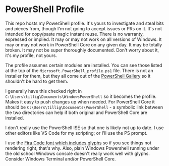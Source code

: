 # PowerShell Profile

This repo hosts my PowerShell profile. It's yours to investigate and steal bits and pieces from, though I'm not going to accept issues or PRs on it. It's not intended for copy/paste magic instant reuse. There is no warranty, expressed or implied. It may or may not work on all versions of Windows. It may or may not work in PowerShell Core on any given day. It may be totally broken. It may not be super thoroughly documented. Don't worry about it, it's my profile, not yours.

The profile assumes certain modules are installed. You can see those listed at the top of the `Microsoft.PowerShell_profile.ps1` file. There is not an installer for them, but they all come out of the [PowerShell Gallery](https://www.powershellgallery.com) so it shouldn't be hard to get them.

I generally have this checked right in `C:\Users\tillig\Documents\WindowsPowerShell` so it becomes the profile. Makes it easy to push changes up when needed. For PowerShell Core it should be `C:\Users\tillig\Documents\PowerShell` - a symbolic link between the two directories can help if both original and PowerShell Core are installed.

I don't really use the PowerShell ISE so that one is likely not up to date. I use other editors like VS Code for my scripting; or I'll use the PS prompt.

I use the [Fira Code font which includes glyphs](https://github.com/tonsky/FiraCode) so if you see things not rendering right, that's why. Also, plain Windows Powershell running under the old school Windows console doesn't really work well with glyphs. Consider Windows Terminal and/or PowerShell Core.

